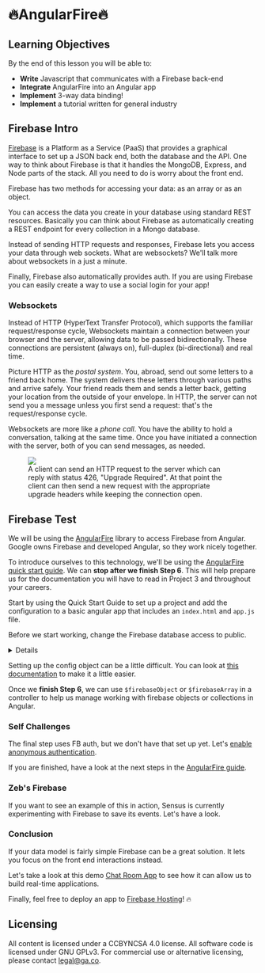 # 🔥AngularFire🔥

<!--11:30 5 minutes -->
<!--Hook: Getting tired of saving your own data?  Mongoose got you down?  Not to worry.  If you love building front-end stuff, and want someone else to take care of saving your data, Firebase is a great solution! -->

## Learning Objectives

By the end of this lesson you will be able to:

* **Write** Javascript that communicates with a Firebase back-end
* **Integrate** AngularFire into an Angular app
* **Implement** 3-way data binding!
* **Implement** a tutorial written for general industry

## Firebase Intro

[Firebase](https://firebase.google.com/) is a Platform as a Service (PaaS) that provides a graphical 
interface to set up a JSON back end, both the database and the API. One way to think about Firebase is that it 
handles the MongoDB, Express, and Node parts of the stack. All you need to do is worry about the front end.

Firebase has two methods for accessing your data: as an array or as an object. 

You can access the data you create in your database using
standard REST resources. Basically you can think about Firebase as automatically creating a REST endpoint 
for every collection in a Mongo database.

Instead of sending HTTP requests and responses, Firebase lets you access your data through web sockets.
What are websockets? We'll talk more about websockets in a just a minute.

Finally, Firebase also automatically provides auth. If you are using Firebase you can easily create a way 
to use a social login for your app!

<!--11:35 5 minutes -->

### Websockets

Instead of HTTP (HyperText Transfer Protocol), which supports the familiar request/response cycle, Websockets maintain a connection between your browser and the server, allowing data to be passed bidirectionally. These connections are persistent (always on), full-duplex (bi-directional) and real time.

Picture HTTP as the *postal system*. You, abroad, send out some letters to a friend back home. The system delivers these letters through various paths and arrive safely. Your friend reads them and sends a letter back, getting your location from the outside of your envelope. In HTTP, the server can not send you a message unless you first send a request: that's the request/response cycle.

Websockets are more like a *phone call*. You have the ability to hold a conversation, talking at the same time. Once you have initiated a connection with the server, both of you can send messages, as needed.

<figure>
    <img src="https://camo.githubusercontent.com/c0e4e20b1756769aa20540351c69b1757d1c9cb1/687474703a2f2f7777772e7075626e75622e636f6d2f626c6f672f77702d636f6e74656e742f75706c6f6164732f323031342f30392f576562536f636b6574732d4469616772616d2e706e67">
    <figcaption>A client can send an HTTP request to the server which can reply with status 426, "Upgrade Required". At that point the client can then send a new request with the appropriate upgrade headers while keeping the connection open.</figcaption>
</figure>

<!--11:40 30-50 minutes -->

## Firebase Test

We will be using the [AngularFire](https://github.com/firebase/angularfire) library to access Firebase from 
Angular. Google owns Firebase and developed Angular, so they work nicely together.

To introduce ourselves to this technology, we'll be using the 
[AngularFire quick start guide](https://github.com/firebase/angularfire/blob/master/docs/quickstart.md).  We can **stop after we finish Step 6**. This will help prepare us for the documentation you will have to read in Project 3 and throughout your careers.

Start by using the Quick Start Guide to set up a project and add the configuration to a basic angular app 
that includes an ``index.html`` and ``app.js`` file.

Before we start working, change the Firebase database access to public.

<details>
On the Firebase console, go to the database and use the following rules to make your database public. Note you'll get a warning on the Firebase console once you do this.  We're rebels, it's fine.

    ```
    {
      "rules": {
        ".read": "true",
        ".write": "true"
      }
    }
    ```
    
</details>

Setting up the config object can be a little difficult.  You can look at [this documentation](https://firebase.google.com/docs/web/setup) to make it a little easier.

Once we **finish Step 6**, we can use `$firebaseObject` or `$firebaseArray` in a controller to help us manage working with firebase objects or collections in Angular.

### Self Challenges

The final step uses FB auth, but we don't have that set up yet.  Let's [enable anonymous authentication](https://firebase.google.com/docs/auth/web/anonymous-auth).

If you are finished, have a look at the next steps in the [AngularFire guide](https://github.com/firebase/angularfire/blob/master/docs/guide/README.md).

<!-- 12:20 5 minutes -->

### Zeb's Firebase

If you want to see an example of this in action, Sensus is currently experimenting with Firebase to save its events.  Let's have a look.

### Conclusion 

If your data model is fairly simple Firebase can be a great solution. It lets you focus on the front end interactions instead.

Let's take a look at this demo [Chat Room App](https://firechat.firebaseapp.com/) to see how it can allow us to build real-time applications.

Finally, feel free to deploy an app to [Firebase Hosting](https://firebase.google.com/docs/hosting/)! 🔥

## Licensing
All content is licensed under a CC­BY­NC­SA 4.0 license.
All software code is licensed under GNU GPLv3. For commercial use or alternative licensing, please contact legal@ga.co.
